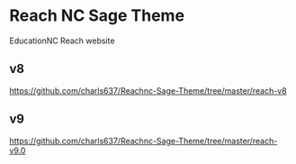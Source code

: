 # Reach NC Sage Theme
EducationNC Reach website 


## v8
https://github.com/charls637/Reachnc-Sage-Theme/tree/master/reach-v8

## v9
https://github.com/charls637/Reachnc-Sage-Theme/tree/master/reach-v9.0